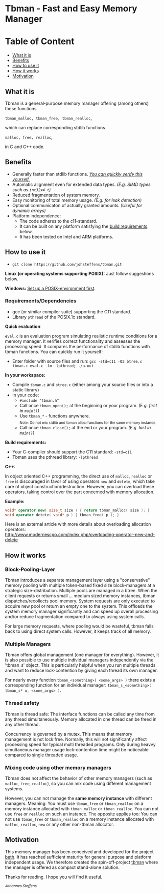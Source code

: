 # Tbman - Fast and Easy Memory Manager

# Table of Content
   * [What it is](#anchor_what_it_is)
   * [Benefits](#anchor_benefits)
   * [How to use it](#anchor_how_to_use_it)
   * [How it works](#anchor_how_it_works)
   * [Motivation](#anchor_motivation)

<a name="anchor_what_it_is"></a>
## What it is
Tbman is a general-purpose memory manager offering (among others) these functions

`tbman_malloc, tbman_free, tbman_realloc`,

which can replace corresponding stdlib functions

`malloc, free, realloc`,

in C and C++ code.

<a name="anchor_benefits"></a>
## Benefits
* Generally faster than stdlib functions. [*You can quickly verify this yourself.*](#anchor_quick_evaluation)
* Automatic alignment even for extended data types. *(E.g. SIMD types such as `int32x4_t`)*
* Reduced fragmentation of system memory.
* Easy monitoring of total memory usage. *(E.g. for leak detection)*
* Optional communicaton of actually granted amounts. *(Useful for dynamic arrays)*
* Platform independence:
   * The code adheres to the c11-standard.
   * It can be built on any platform satisfying the [build requirements](#anchor_build_requirements) below.
   * It has been tested on Intel and ARM platforms.

<a name="anchor_how_to_use_it"></a>
## How to use it
* `git clone https://github.com/johsteffens/tbman.git`

**Linux (or operating systems supporting POSIX):** Just follow suggestions below.

**Windows:** [Set up a POSIX-environment first](https://github.com/johsteffens/beth/wiki/Requirements#how-to-setup-a-posix-environment-for-beth-on-windows).

### Requirements/Dependencies
   * gcc (or similar compiler suite) supporting the C11 standard.
   * Library `pthread` of the POSIX.1c standard.

<a name="anchor_quick_evaluation"></a>
**Quick evaluation**:

`eval.c` is an evaluation program simulating realistic runtime conditions for a memory manager. It verifies correct functionality and assesses the processing speed. It compares the performance of stdlib functions with tbman functions. You can quickly run it yourself:
   * Enter folder with source files and run: `gcc -std=c11 -O3 btree.c tbman.c eval.c -lm -lpthread; ./a.out`

**In your workspace:**
* Compile `tbman.c` and `btree.c` (either among your source files or into a static library)
* In your code:
  * `#include "tbman.h"`
  * Call once `tbman_open();` at the beginning or your program. *(E.g. first in `main()`)*
  * Use `tbman_*` - functions anywhere.
    <br><sub>Note: Do not mix stdlib and tbman alloc-functions for the same memory instance.</sub>
  * Call once `tbman_close();` at the end or your program. *(E.g. last in `main()`)*

<a name="anchor_build_requirements"></a>
**Build requirements:**
* Your C-compiler should support the C11 standard: `-std=c11`
* Tbman uses the pthread library: `-lpthread`

**C++:**

In object oriented C++ programming, the direct use of `malloc`, `realloc` or `free` is discouraged in favor of using operators `new` and `delete`, which take care of object construction/destruction. However, you can overload these operators, taking control over the part concerned with memory allocation.

**Example:**
```C++
void* operator new( size_t size ) { return tbman_malloc( size ); }
void operator detete( void* p ) { tbman_free( p ); }
```
   
Here is an external article with more details about overloading allocation operators:<br>
http://www.modernescpp.com/index.php/overloading-operator-new-and-delete

<a name="anchor_how_it_works"></a>
## How it works

### Block-Pooling-Layer
Tbman introduces a separate management layer using a "conservative" memory pooling with multiple token-based fixed size block-managers at a strategic size-distribution. Multiple pools are managed in a btree. When the client requests or returns small ... medium sized memory instances, tbman dispatches/recollects pool memory. System requests are only executed to acquire new pool or return an empty one to the system. This offloads the system memory manager significantly and can speed up overall processing and/or reduce fragmentation compared to always using system calls.

For large memory requests, where pooling would be wasteful, tbman falls back to using direct system calls. However, it keeps track of all memory.

### Multiple Managers
Tbman offers global management (one manager for everything). However, it is also possible to use multiple individual managers independently via the 'tbman_s' object. This is particularly helpful when you run multiple threads and want to reduce lock-contention by giving each thread its own manager. 

For nearly every function `tbman_<something>( <some_args> )` there exists a corresponding function for an individual manager: `tbman_s_<something>( tbman_s* o, <some_args> )`.

### Thread safety
Tbman is thread safe: The interface functions can be called any time from any thread simultaneously. Memory allocated in one thread can be freed in any other thread.

Concurrency is governed by a mutex. This means that memory management is not lock free. Normally, this will not significantly affect processing speed for typical multi threaded programs. Only during heavvy simultaneous manager usage lock-contention time might be noticeable compared to single threaded usage.

### Mixing code using other memory managers
Tbman does not affect the behavior of other memory managers (such as `malloc`, `free`, `realloc`), so you can mix code using different management systems.

However, you can not manage the **same memory instance** with different managers. Meaning: You must use `tbman_free` or `tbman_realloc` on a memory instance allocated with `tbman_malloc` or `tbman_realloc`. You can not use `free` or `realloc` on such an instance. The opposite applies too: You can not use `tbman_free` or `tbman_realloc` on a memory instance allocated with `malloc`, `realloc`, `new` or any other non-tbman allocator.

<a name="anchor_motivation"></a>
## Motivation
This memory manager has been conceived and developed for the project [beth](https://github.com/johsteffens/beth). It has reached sufficient maturity for general purpose and platform independent usage. We therefore created the spin-off-project [tbman](https://github.com/johsteffens/tbman) where the manager is offered as compact stand-alone solution.



Thanks for reading. I hope you will find it useful.

<sub>*Johannes Steffens*</sub>
